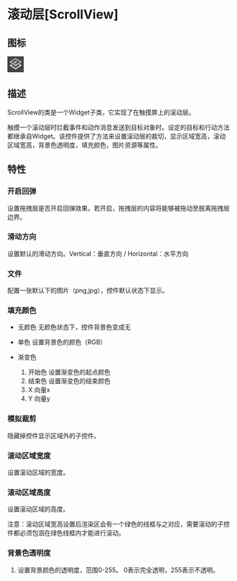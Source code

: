 # 滚动层[ScrollView]

## 图标

![](res/scrollview.png)

## 描述

ScrollView的类是一个Widget子类，它实现了在触摸屏上的滚动层。

触摸一个滚动层时拦截事件和动作消息发送到目标对象时。设定的目标和行动方法都继承自Widget。该控件提供了方法来设置滚动层的裁切，显示区域宽高，滚动区域宽高，背景色透明度，填充颜色，图片资源等属性。

## 特性



### 开启回弹

设置拖拽层是否开启回弹效果。若开启，拖拽层的内容将能够被拖动至脱离拖拽层边界。



### 滑动方向

设置默认的滑动方向。Vertical：垂直方向 / Horizontal：水平方向

### 文件

配置一张默认下的图片（png,jpg），控件默认状态下显示。


### 填充颜色

- 无颜色
无颜色状态下，控件背景色变成无
- 单色
设置背景色的颜色（RGB）
- 渐变色

	1.  开始色
	设置渐变色的起点颜色
	2.  结束色
	设置渐变色的结束颜色
	3.  X
	向量x
	4.  Y
	向量y

### 模拟裁剪

隐藏掉控件显示区域外的子控件。



### 滚动区域宽度

设置滚动区域的宽度。

### 滚动区域高度

设置滚动区域的高度。

注意：滚动区域宽高设置后渲染区会有一个绿色的线框与之对应，需要滚动的子控件都必须包涵在绿色线框内才能进行滚动。



### 背景色透明度

1. 设置背景颜色的透明度，范围0-255。 0表示完全透明，255表示不透明。
